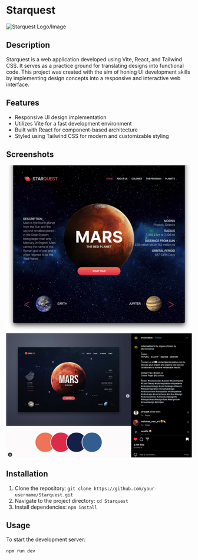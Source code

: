 # Starquest

![Starquest Logo/Image](link_to_screenshot)

## Description

Starquest is a web application developed using Vite, React, and Tailwind CSS. It serves as a practice ground for translating designs into functional code. This project was created with the aim of honing UI development skills by implementing design concepts into a responsive and interactive web interface.

## Features

- Responsive UI design implementation
- Utilizes Vite for a fast development environment
- Built with React for component-based architecture
- Styled using Tailwind CSS for modern and customizable styling

## Screenshots

![Screenshot 1](screenshots/screenshot1.png)
![Screenshot 2](screenshots/screenshot2.png)

## Installation

1. Clone the repository: `git clone https://github.com/your-username/Starquest.git`
2. Navigate to the project directory: `cd Starquest`
3. Install dependencies: `npm install`

## Usage

To start the development server:

```bash
npm run dev
```
